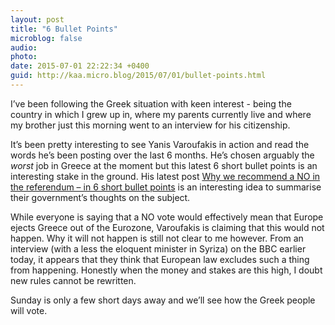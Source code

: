 ```yaml
---
layout: post
title: "6 Bullet Points"
microblog: false
audio: 
photo: 
date: 2015-07-01 22:22:34 +0400
guid: http://kaa.micro.blog/2015/07/01/bullet-points.html
---
```

<p>I&rsquo;ve been following the Greek situation with keen interest - being the country in which I grew up in, where my parents currently live and where my brother just this morning went to an interview for his citizenship.</p>

<p>It&rsquo;s been pretty interesting to see Yanis Varoufakis in action and read the words he&rsquo;s been posting over the last 6 months. He&rsquo;s chosen arguably the <em>worst</em> job in Greece at the moment but this latest 6 short bullet points is an interesting stake in the ground. His latest post <a href="http://yanisvaroufakis.eu/2015/07/01/why-we-recommend-a-no-in-the-referendum-in-6-short-bullet-points/">Why we recommend a NO in the referendum – in 6 short bullet points</a> is an interesting idea to summarise their government&rsquo;s thoughts on the subject.</p>

<p>While everyone is saying that a NO vote would effectively mean that Europe ejects Greece out of the Eurozone, Varoufakis is claiming that this would not happen. Why it will not happen is still not clear to me however. From an interview (with a less the eloquent minister in Syriza) on the BBC earlier today, it appears that they think that European law excludes such a thing from happening. Honestly when the money and stakes are this high, I doubt new rules cannot be rewritten.</p>

<p>Sunday is only a few short days away and we&rsquo;ll see how the Greek people will vote.</p>
